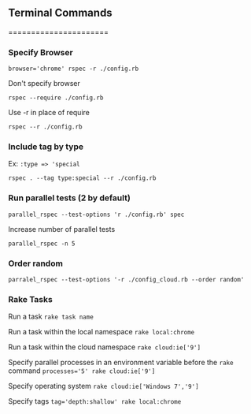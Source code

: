 ## Terminal Commands
======================

### Specify Browser

`browser='chrome' rspec -r ./config.rb`

Don't specify browser

`rspec --require ./config.rb`

Use -r in place of require

`rspec --r ./config.rb`

### Include tag by type
Ex: `:type => 'special`

`rspec . --tag type:special --r ./config.rb`

### Run parallel tests (2 by default)

`parallel_rspec --test-options 'r ./config.rb' spec`

Increase number of parallel tests

`parallel_rspec -n 5`

### Order random

`parralel_rspec --test-options '-r ./config_cloud.rb --order random'`

### Rake Tasks

Run a task
`rake task name`

Run a task within the local namespace
`rake local:chrome`

Run a task within the cloud namespace
`rake cloud:ie['9']`

Specify parallel processes in an environment variable before the `rake` command
`processes='5' rake cloud:ie['9']`

Specify operating system
`rake cloud:ie['Windows 7','9']`

Specify tags
`tag='depth:shallow' rake local:chrome`




